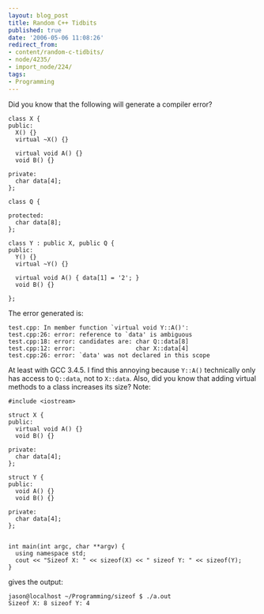 ```yaml
---
layout: blog_post
title: Random C++ Tidbits
published: true
date: '2006-05-06 11:08:26'
redirect_from:
- content/random-c-tidbits/
- node/4235/
- import_node/224/
tags:
- Programming
---
```


Did you know that the following will generate a compiler error?

    class X {
    public:
      X() {}
      virtual ~X() {}

      virtual void A() {}
      void B() {}

    private:
      char data[4];
    };

    class Q {

    protected:
      char data[8];
    };

    class Y : public X, public Q {
    public:
      Y() {}
      virtual ~Y() {}

      virtual void A() { data[1] = '2'; }
      void B() {}

    };

The error generated is:

    test.cpp: In member function `virtual void Y::A()':
    test.cpp:26: error: reference to `data' is ambiguous
    test.cpp:18: error: candidates are: char Q::data[8]
    test.cpp:12: error:                 char X::data[4]
    test.cpp:26: error: `data' was not declared in this scope

At least with GCC 3.4.5. I find this annoying because `Y::A()` technically only has access to `Q::data`, not to `X::data`. Also, did you know that adding virtual methods to a class increases its size? Note:

    #include <iostream>

    struct X {
    public:
      virtual void A() {}
      void B() {}

    private:
      char data[4];
    };

    struct Y {
    public:
      void A() {}
      void B() {}

    private:
      char data[4];
    };


    int main(int argc, char **argv) {
      using namespace std;
      cout << "Sizeof X: " << sizeof(X) << " sizeof Y: " << sizeof(Y);
    }

gives the output:

    jason@localhost ~/Programming/sizeof $ ./a.out
    Sizeof X: 8 sizeof Y: 4
